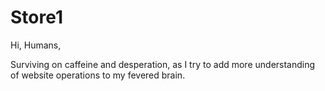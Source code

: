 # Store1
Hi, Humans,

Surviving on caffeine and desperation, as I try to add more understanding of website operations to my fevered brain.  
